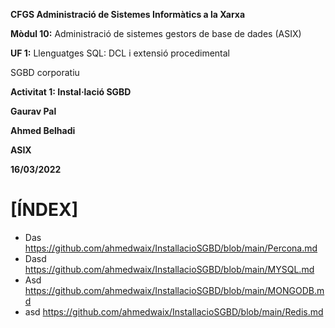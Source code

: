 **CFGS Administració de Sistemes Informàtics a la Xarxa**

**Mòdul 10:** Administració de sistemes gestors de base de dades (ASIX)

**UF 1:** Llenguatges SQL: DCL i extensió procedimental

SGBD corporatiu

**Activitat 1: Instal·lació SGBD**

**Gaurav Pal**

**Ahmed Belhadi**

**ASIX**

**16/03/2022**

# **[ÍNDEX]** 

- Das https://github.com/ahmedwaix/InstallacioSGBD/blob/main/Percona.md
- Dasd https://github.com/ahmedwaix/InstallacioSGBD/blob/main/MYSQL.md
- Asd https://github.com/ahmedwaix/InstallacioSGBD/blob/main/MONGODB.md
- asd https://github.com/ahmedwaix/InstallacioSGBD/blob/main/Redis.md

